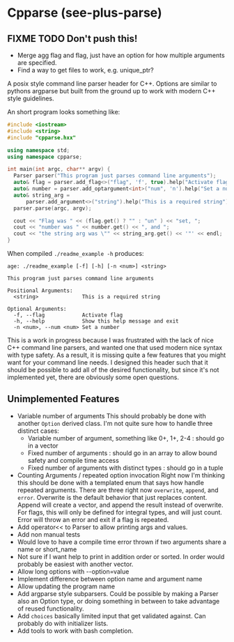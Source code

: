 Cpparse (see-plus-parse)
========================

FIXME TODO Don't push this!
---------------------------

- Merge agg flag and flag, just have an option for how multiple arguments are specified.
- Find a way to get files to work, e.g. unique_ptr<istream>?



A posix style command line parser header for C++. Options are similar to
pythons argparse but built from the ground up to work with modern C++ style
guidelines.

An short program looks something like:
```cpp
#include <iostream>
#include <string>
#include "cpparse.hxx"

using namespace std;
using namespace cpparse;

int main(int argc, char** argv) {
  Parser parser("This program just parses command line arguments");
  auto& flag = parser.add_flag<>("flag", 'f', true).help("Activate flag");
  auto& number = parser.add_optargument<int>("num", 'n').help("Set a number");
  auto& string_arg =
      parser.add_argument<>("string").help("This is a required string");
  parser.parse(argc, argv);

  cout << "Flag was " << (flag.get() ? "" : "un" ) << "set, ";
  cout << "number was " << number.get() << ", and ";
  cout << "the string arg was \"" << string_arg.get() << '"' << endl;
}
```

When compiled `./readme_example -h` produces:
```
age: ./readme_example [-f] [-h] [-n <num>] <string>

This program just parses command line arguments

Positional Arguments:
  <string>              This is a required string

Optional Arguments:
  -f, --flag            Activate flag
  -h, --help            Show this help message and exit
  -n <num>, --num <num> Set a number
```

This is a work in progress because I was frustrated with the lack of nice C++
command line parsers, and wanted one that used modern nice syntax with type
safety. As a result, it is missing quite a few features that you might want for
your command line needs. I designed this header such that it should be possible
to add all of the desired functionality, but since it's not implemented yet,
there are obviously some open questions.

Unimplemented Features
----------------------

- Variable number of arguments This should probably be done with another
  `Option` derived class. I'm not quite sure how to handle three distinct
  cases:
    - Variable number of argument, something like 0+, 1+, 2-4 : should go in a
      vector
    - Fixed number of arguments : should go in an array to allow bound safety
      and compile time access
    - Fixed number of arguments with distinct types : should go in a tuple
- Counting Arguments / repeated option invocation Right now I'm thinking this
  should be done with a templated  enum that says how handle repeated
  arguments.  There are three right now `overwrite`, `append`, and `error`.
  Overwrite is the default behavior that just replaces content. Append will
  create a vector, and append the result instead of overwrite. For flags, this
  will only be defined for integral types, and will just count. Error will
  throw an error and exit if a flag is repeated.
- Add operator<< to Parser to allow printing args and values.
- Add non manual tests
- Would love to have a compile time error thrown if two arguments share a name or short_name
- Not sure if I want help to print in addition order or sorted. In order would
  probably be easiest with another vector.
- Allow long options with --option=value
- Implement difference between option name and argument name
- Allow updating the program name
- Add argparse style subparsers. Could be possible by making a Parser also an
  Option type, or doing something in between to take advantage of reused
  functionality.
- Add `choices` basically limited input that get validated against. Can
  probably do with initializer lists.
- Add tools to work with bash completion.
